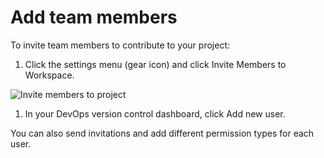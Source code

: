 # Add team members

To invite team members to contribute to your project:


1. Click the settings menu (gear icon) and click Invite Members to Workspace.

![Invite members to project](images/InviteMembers.png)

1. In your DevOps version control dashboard, click Add new user. 

You can also send invitations and add different permission types for each user.

